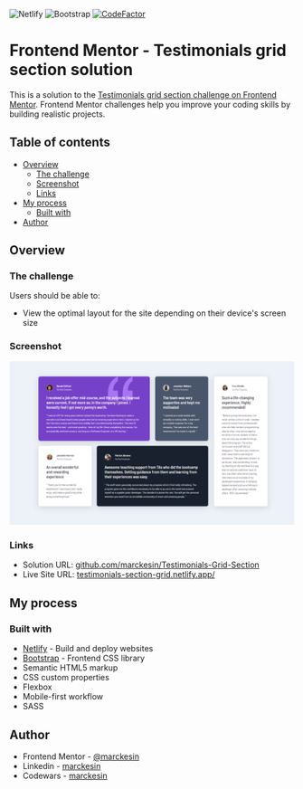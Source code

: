 ![Netlify](https://img.shields.io/badge/netlify-%23000000.svg?style=flat&logo=netlify&logoColor=#00C7B7) ![Bootstrap](https://img.shields.io/badge/bootstrap-%23563D7C.svg?style=flat&logo=bootstrap&logoColor=white) [![CodeFactor](https://www.codefactor.io/repository/github/marckesin/testimonials-grid-section/badge)](https://www.codefactor.io/repository/github/marckesin/testimonials-grid-section)

# Frontend Mentor - Testimonials grid section solution

This is a solution to the [Testimonials grid section challenge on Frontend Mentor](https://www.frontendmentor.io/challenges/testimonials-grid-section-Nnw6J7Un7). Frontend Mentor challenges help you improve your coding skills by building realistic projects.

## Table of contents

- [Overview](#overview)
  - [The challenge](#the-challenge)
  - [Screenshot](#screenshot)
  - [Links](#links)
- [My process](#my-process)
  - [Built with](#built-with)
- [Author](#author)

## Overview

### The challenge

Users should be able to:

- View the optimal layout for the site depending on their device's screen size

### Screenshot

![](./screenshot.png)

### Links

- Solution URL: [github.com/marckesin/Testimonials-Grid-Section](https://github.com/marckesin/Testimonials-Grid-Section)
- Live Site URL: [testimonials-section-grid.netlify.app/](https://testimonials-section-grid.netlify.app/)

## My process

### Built with

- [Netlify](https://www.netlify.com/) - Build and deploy websites
- [Bootstrap](https://getbootstrap.com/) - Frontend CSS library
- Semantic HTML5 markup
- CSS custom properties
- Flexbox
- Mobile-first workflow
- SASS

## Author

- Frontend Mentor - [@marckesin](https://www.frontendmentor.io/profile/marckesin)
- Linkedin - [marckesin](https://www.linkedin.com/in/marckesin)
- Codewars - [marckesin](https://www.codewars.com/users/marckesin)
